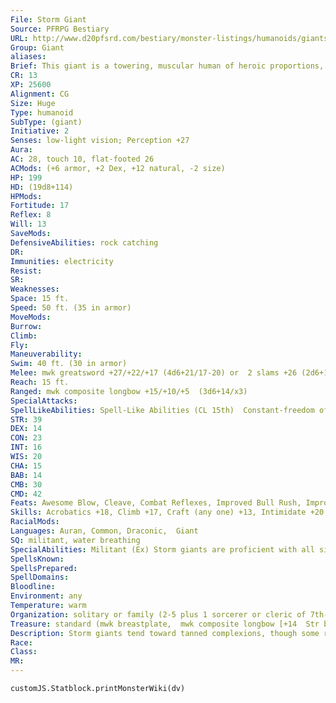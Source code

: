 ```yaml
---
File: Storm Giant
Source: PFRPG Bestiary
URL: http://www.d20pfsrd.com/bestiary/monster-listings/humanoids/giants/giant-true/storm-giant
Group: Giant
aliases: 
Brief: This giant is a towering, muscular human of heroic proportions, with bronze skin, dark hair, and sparkling green eyes.
CR: 13
XP: 25600
Alignment: CG
Size: Huge
Type: humanoid
SubType: (giant)
Initiative: 2
Senses: low-light vision; Perception +27
Aura: 
AC: 28, touch 10, flat-footed 26
ACMods: (+6 armor, +2 Dex, +12 natural, -2 size)
HP: 199
HD: (19d8+114)
HPMods: 
Fortitude: 17
Reflex: 8
Will: 13
SaveMods: 
DefensiveAbilities: rock catching
DR: 
Immunities: electricity
Resist: 
SR: 
Weaknesses: 
Space: 15 ft.
Speed: 50 ft. (35 in armor)
MoveMods: 
Burrow: 
Climb: 
Fly: 
Maneuverability: 
Swim: 40 ft. (30 in armor)
Melee: mwk greatsword +27/+22/+17 (4d6+21/17-20) or  2 slams +26 (2d6+14)
Reach: 15 ft.
Ranged: mwk composite longbow +15/+10/+5  (3d6+14/x3)
SpecialAttacks: 
SpellLikeAbilities: Spell-Like Abilities (CL 15th)  Constant-freedom of movement  2/day-control weather, levitate  1/day-call lightning (DC 15), chain lightning (DC 18)
STR: 39
DEX: 14
CON: 23
INT: 16
WIS: 20
CHA: 15
BAB: 14
CMB: 30
CMD: 42
Feats: Awesome Blow, Cleave, Combat Reflexes, Improved Bull Rush, Improved Critical (greatsword), Improved Sunder, Improved Vital Strike, Iron Will, Power Attack, Vital Strike
Skills: Acrobatics +18, Climb +17, Craft (any one) +13, Intimidate +20, Perception +27, Perform (sing) +12, Sense Motive +24, Swim +22
RacialMods: 
Languages: Auran, Common, Draconic,  Giant
SQ: militant, water breathing
SpecialAbilities: Militant (Ex) Storm giants are proficient with all simple and all martial weapons.  Water Breathing (Ex) Storm giants can breathe water as well as air.
SpellsKnown: 
SpellsPrepared: 
SpellDomains: 
Bloodline: 
Environment: any
Temperature: warm
Organization: solitary or family (2-5 plus 1 sorcerer or cleric of 7th-10th level, 1-2 rocs, 2-6 griffons, and 2-8 sharks)
Treasure: standard (mwk breastplate,  mwk composite longbow [+14  Str bonus] with 20 arrows, mwk  greatsword, other treasure)
Description: Storm giants tend toward tanned complexions, though some rare specimens have violet skin, deep violet or blue-black hair, and silvery gray or purple eyes. Such violet coloration is considered to be good luck among storm giants, and those possessing it tend to become leaders among their kind. Adults are typically 21 feet tall and weigh 12,000 pounds. Storm giants can live to be 600 years old. When at rest, they prefer to wear short, loose tunics belted at the waist, sandals or bare feet, and headbands. They wear a few pieces of simple but finely crafted jewelry, with anklets (favored by barefoot giants), rings, or circlets being most common. Yet when they outfit themselves for battle, they don shimmering breastplates and wield enormous greatswords and bows.  Storm giants tend to be reclusive, prefering to dwell along remote coastlines or on tropical islands. Yet like their namesakes, they are prone to violent mood swings. Storm giants are quick to anger in the face of evil and can be brutal, dangerous foes when insulted. In battle, they prefer to send a hail of arrows to rain down on their foes, only drawing their greatswords after opponents get inside their bow range.  Storm giants live in well-constructed towers, castles, or walled settlements, and prefer to live off the land.  They maintain enormous, well-tended gardens and manage hundreds of acres of farmland per group. They often hire other humanoids, such as elves or humans, to help them run their massive farms. A storm giant enclave often takes responsibility for the safety of an entire island or stretch of coastline.
Race: 
Class: 
MR: 
---
```

```dataviewjs
customJS.Statblock.printMonsterWiki(dv)
```
